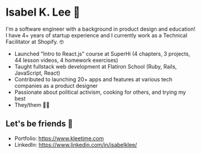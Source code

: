 # Isabel K. Lee 🍤
I'm a software engineer with a background in product design and education! I have 4+ years of startup experience and I currently work as a Technical Facilitator at Shopify. 🤓

* Launched "Intro to React.js" course at SuperHi (4 chapters, 3 projects, 44 lesson videos, 4 homework exercises)
* Taught fullstack web development at Flatiron School (Ruby, Rails, JavaScript, React)
* Contributed to launching 20+ apps and features at various tech companies as a product designer
* Passionate about political activism, cooking for others, and trying my best
* They/them 🏳️‍🌈

## Let's be friends 🍊
* Portfolio: https://www.kleetime.com
* LinkedIn: https://www.linkedin.com/in/isabelklee/
